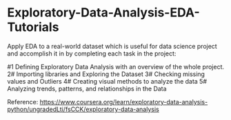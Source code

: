 # Exploratory-Data-Analysis-EDA-Tutorials
Apply EDA to a real-world dataset which is useful for data science project and accomplish it in by completing each task in the project:

#1 Defining Exploratory Data Analysis with an overview of the whole project.
2# Importing libraries and Exploring the Dataset
3# Checking missing values and Outliers
4# Creating visual methods to analyze the data
5# Analyzing trends, patterns, and relationships in the Data

Reference: https://www.coursera.org/learn/exploratory-data-analysis-python/ungradedLti/fsCCK/exploratory-data-analysis
